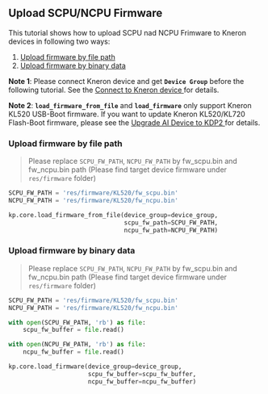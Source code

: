 ## Upload SCPU/NCPU Firmware

This tutorial shows how to upload SCPU nad NCPU Frimware to Kneron devices in following two ways:  

1. [Upload firmware by file path](#upload-firmware-by-file-path)  
2. [Upload firmware by binary data](#upload-firmware-by-binary-data)  

**Note 1**: Please connect Kneron device and get **`Device Group`** before the following tutorial. See the [Connect to Kneron device
](./connect_device.md) for details.  

**Note 2**: **`load_firmware_from_file`** and **`load_firmware`** only support Kneron KL520 USB-Boot firmware. If you want to update Kneron KL520/KL720 Flash-Boot firmware, please see the [Upgrade AI Device to KDP2
](../../introduction/upgrade_ai_device_to_kdp2.md) for details.  

### Upload firmware by file path
> Please replace `SCPU_FW_PATH`, `NCPU_FW_PATH` by fw_scpu.bin and fw_ncpu.bin path (Please find target device firmware under `res/firmware` folder)  

```python
SCPU_FW_PATH = 'res/firmware/KL520/fw_scpu.bin'
NCPU_FW_PATH = 'res/firmware/KL520/fw_ncpu.bin'

kp.core.load_firmware_from_file(device_group=device_group,
                                scpu_fw_path=SCPU_FW_PATH,
                                ncpu_fw_path=NCPU_FW_PATH)
```

### Upload firmware by binary data
> Please replace `SCPU_FW_PATH`, `NCPU_FW_PATH` by fw_scpu.bin and fw_ncpu.bin path (Please find target device firmware under `res/firmware` folder)  

```python
SCPU_FW_PATH = 'res/firmware/KL520/fw_scpu.bin'
NCPU_FW_PATH = 'res/firmware/KL520/fw_ncpu.bin'

with open(SCPU_FW_PATH, 'rb') as file:
    scpu_fw_buffer = file.read()

with open(NCPU_FW_PATH, 'rb') as file:
    ncpu_fw_buffer = file.read()

kp.core.load_firmware(device_group=device_group,
                      scpu_fw_buffer=scpu_fw_buffer,
                      ncpu_fw_buffer=ncpu_fw_buffer)
```
